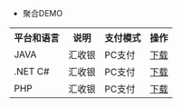 - 聚合DEMO

<table data-hy-role="doctbl">
    <th>平台和语言</th>
    <th>说明</th>
    <th>支付模式</th>
    <th>操作</th>
</tr>
<tr>
    <td>JAVA</td>
    <td>汇收银</td>
    <td>PC支付</td>
    <td><a href="files/Heemoney_JAVA_v1.rar">下载</a></td>
</tr>
<tr>
    <td>.NET C#</td>
    <td>汇收银</td>
    <td>PC支付</td>
    <td><a href="files/Heemoney_CS_v1.rar">下载</a></td>
</tr>
<tr>
    <td>PHP</td>
    <td>汇收银</td>
    <td>PC支付</td>
    <td><a href="files/Heemoney_PHP_v1.rar">下载</a></td>
</tr>
</table>

